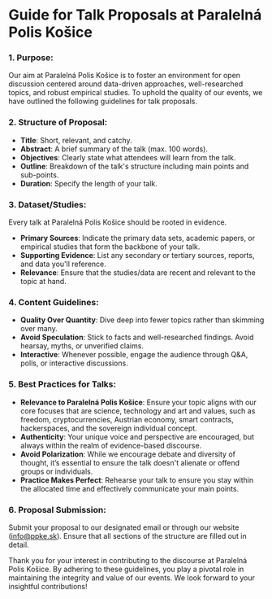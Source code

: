 # Guide for Talk Proposals at Paralelná Polis Košice

### 1. Purpose:
Our aim at Paralelná Polis Košice is to foster an environment for open discussion centered around data-driven approaches, well-researched topics, and robust empirical studies. To uphold the quality of our events, we have outlined the following guidelines for talk proposals.

### 2. Structure of Proposal:

- **Title**: Short, relevant, and catchy.
- **Abstract**: A brief summary of the talk (max. 100 words).
- **Objectives**: Clearly state what attendees will learn from the talk.
- **Outline**: Breakdown of the talk's structure including main points and sub-points.
- **Duration**: Specify the length of your talk.

### 3. Dataset/Studies:
Every talk at Paralelná Polis Košice should be rooted in evidence.

- **Primary Sources**: Indicate the primary data sets, academic papers, or empirical studies that form the backbone of your talk.
- **Supporting Evidence**: List any secondary or tertiary sources, reports, and data you'll reference.
- **Relevance**: Ensure that the studies/data are recent and relevant to the topic at hand.

### 4. Content Guidelines:

- **Quality Over Quantity**: Dive deep into fewer topics rather than skimming over many.
- **Avoid Speculation**: Stick to facts and well-researched findings. Avoid hearsay, myths, or unverified claims.
- **Interactive**: Whenever possible, engage the audience through Q&A, polls, or interactive discussions.

### 5. Best Practices for Talks:

- **Relevance to Paralelná Polis Košice**: Ensure your topic aligns with our core focuses that are science, technology and art and values, such as freedom, cryptocurrencies, Austrian economy, smart contracts, hackerspaces, and the sovereign individual concept.
- **Authenticity**: Your unique voice and perspective are encouraged, but always within the realm of evidence-based discourse.
- **Avoid Polarization**: While we encourage debate and diversity of thought, it’s essential to ensure the talk doesn't alienate or offend groups or individuals.
- **Practice Makes Perfect**: Rehearse your talk to ensure you stay within the allocated time and effectively communicate your main points.

### 6. Proposal Submission:
Submit your proposal to our designated email or through our website ([info@ppke.sk](mailto@info@ppke.sk)). Ensure that all sections of the structure are filled out in detail.

Thank you for your interest in contributing to the discourse at Paralelná Polis Košice. By adhering to these guidelines, you play a pivotal role in maintaining the integrity and value of our events. We look forward to your insightful contributions!

